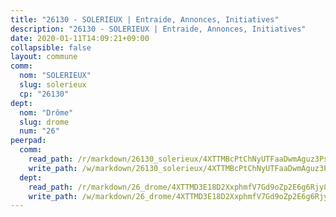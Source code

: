 ```yaml
---
title: "26130 - SOLERIEUX | Entraide, Annonces, Initiatives"
description: "26130 - SOLERIEUX | Entraide, Annonces, Initiatives"
date: 2020-01-11T14:09:21+09:00
collapsible: false
layout: commune
comm:
  nom: "SOLERIEUX"
  slug: solerieux
  cp: "26130"
dept:
  nom: "Drôme"
  slug: drome
  num: "26"
peerpad:
  comm:
    read_path: /r/markdown/26130_solerieux/4XTTMBcPtChNyUTFaaDwmAguz3PsHLkFnfECtY2v5kKju3jnG
    write_path: /w/markdown/26130_solerieux/4XTTMBcPtChNyUTFaaDwmAguz3PsHLkFnfECtY2v5kKju3jnG-K3TgTdmwuQs7S5K3b7LVt84V1vUDUUSTVbztybtXqzqXxV9M5CAh8nCSfdiVHJwPaAGBF9RrxczYidx1thggMGqXE9gGxAdvA78REZNhta4EbF9XE576RGsZtYQWeNjBdLmBPFHJ
  dept:
    read_path: /r/markdown/26_drome/4XTTMD3E18D2XxphmfV7Gd9oZp2E6g6Rjy8yoyyuT4SyeeDZv
    write_path: /w/markdown/26_drome/4XTTMD3E18D2XxphmfV7Gd9oZp2E6g6Rjy8yoyyuT4SyeeDZv-K3TgUGX4nG6FnUgVjDeodHJBzD4Z7jTqAJwquijk1LCW8AWc9CAemuRZDQCZC8aha3sgQcHNRUHizJ1bQGiTeNjxAKKxoxsNxcJ7pjGzQ4icP1ftCA9sHED31LddZbCgpf6zkM4Q
---
```


